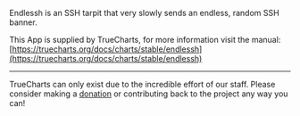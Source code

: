 Endlessh is an SSH tarpit that very slowly sends an endless, random SSH banner.

This App is supplied by TrueCharts, for more information visit the manual: [https://truecharts.org/docs/charts/stable/endlessh](https://truecharts.org/docs/charts/stable/endlessh)

---

TrueCharts can only exist due to the incredible effort of our staff.
Please consider making a [donation](https://truecharts.org/docs/about/sponsor) or contributing back to the project any way you can!
